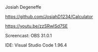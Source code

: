Josiah Degeneffe

https://github.com/JosiahD1234/Calculator

https://youtu.be/zzSRwISd7SE

Screencast: OBS 31.0.1

IDE: Visual Studio Code 1.96.4
